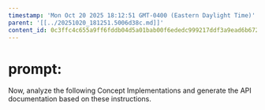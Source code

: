 ```yaml
---
timestamp: 'Mon Oct 20 2025 18:12:51 GMT-0400 (Eastern Daylight Time)'
parent: '[[../20251020_181251.5006d38c.md]]'
content_id: 0c3ffc4c655a9ff6fddb04d5a01bab00f6ededc999217ddf3a9ead6b6728b778
---
```


# prompt:

Now, analyze the following Concept Implementations and generate the API documentation based on these instructions.
